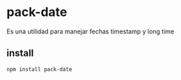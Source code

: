 # pack-date

Es una utilidad para manejar fechas timestamp y long time

## install

```bash
npm install pack-date